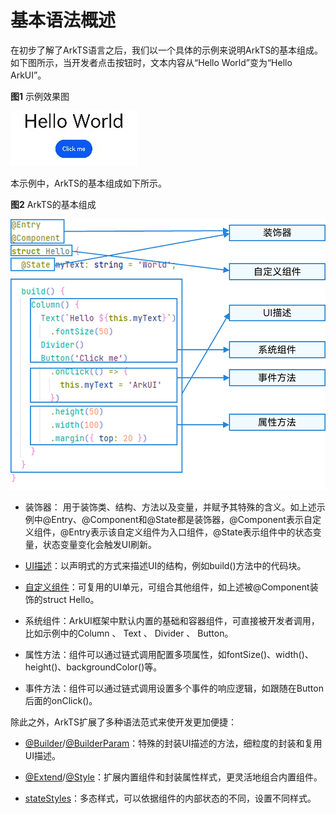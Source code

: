 # 基本语法概述


在初步了解了ArkTS语言之后，我们以一个具体的示例来说明ArkTS的基本组成。如下图所示，当开发者点击按钮时，文本内容从“Hello World”变为“Hello ArkUI”。


  **图1** 示例效果图  

![Video_2023-03-06_152548](figures/Video_2023-03-06_152548.gif)


本示例中，ArkTS的基本组成如下所示。


  **图2** ArkTS的基本组成  

![arkts-basic-grammar](figures/arkts-basic-grammar.png)


- 装饰器： 用于装饰类、结构、方法以及变量，并赋予其特殊的含义。如上述示例中\@Entry、\@Component和\@State都是装饰器，\@Component表示自定义组件，\@Entry表示该自定义组件为入口组件，\@State表示组件中的状态变量，状态变量变化会触发UI刷新。

- [UI描述](arkts-declarative-ui-description.md)：以声明式的方式来描述UI的结构，例如build()方法中的代码块。

- [自定义组件](arkts-create-custom-components.md)：可复用的UI单元，可组合其他组件，如上述被\@Component装饰的struct Hello。

- 系统组件：ArkUI框架中默认内置的基础和容器组件，可直接被开发者调用，比如示例中的Column 、 Text 、 Divider 、 Button。

- 属性方法：组件可以通过链式调用配置多项属性，如fontSize()、width()、height()、backgroundColor()等。

- 事件方法：组件可以通过链式调用设置多个事件的响应逻辑，如跟随在Button后面的onClick()。


除此之外，ArkTS扩展了多种语法范式来使开发更加便捷：


- [@Builder](arkts-builder.md)/[@BuilderParam](arkts-builderparam.md)：特殊的封装UI描述的方法，细粒度的封装和复用UI描述。

- [@Extend](arkts-extend.md)/[@Style](arkts-style.md)：扩展内置组件和封装属性样式，更灵活地组合内置组件。

- [stateStyles](arkts-statestyles.md)：多态样式，可以依据组件的内部状态的不同，设置不同样式。
